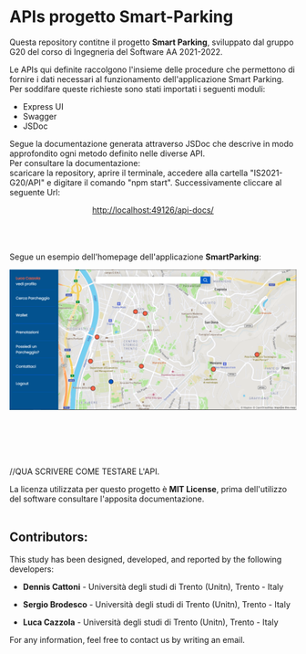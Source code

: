 # APIs progetto Smart-Parking

Questa repository contitne il progetto <b>Smart Parking</b>, sviluppato dal gruppo G20 del corso di Ingegneria del Software AA 2021-2022.

Le APIs qui definite raccolgono l'insieme delle procedure che permettono di fornire i dati necessari al funzionamento dell'applicazione Smart Parking.
Per soddifare queste richieste sono stati importati i seguenti moduli:
* Express UI
* Swagger
* JSDoc

Segue la documentazione generata attraverso JSDoc che descrive in modo approfondito ogni metodo definito nelle diverse API. <BR>
Per consultare la documentazione:
<BR> scaricare la repository, aprire il terminale, accedere alla cartella "IS2021-G20/API" e digitare il comando "npm start". 
Successivamente cliccare al seguente Url:
<br><p align="center"><a href="http://localhost:49126/api-docs/">http://localhost:49126/api-docs/</a></p>


<BR><BR><BR>
  Segue un esempio dell'homepage dell'applicazione <b>SmartParking</b>:
<p align="center">
  <img src="https://github.com/LuCazzola/IS2021-G20/blob/main/UI/IMG/Front_End_SmartParking.png" alt="Immagine Front End">
</p>
<BR><BR><BR><BR>


//QUA SCRIVERE COME TESTARE L'API.
  
La licenza utilizzata per questo progetto è <b>MIT License</b>, prima dell'utilizzo del software consultare l'apposita documentazione.
<BR><BR>
## Contributors:

This study has been designed, developed, and reported by the following developers:

* <b>Dennis Cattoni</b> - Università degli studi di Trento (Unitn), Trento - Italy

* <b>Sergio Brodesco</b> - Università degli studi di Trento (Unitn), Trento - Italy

* <b>Luca Cazzola</b> - Università degli studi di Trento (Unitn), Trento - Italy

For any information, feel free to contact us by writing an email.

